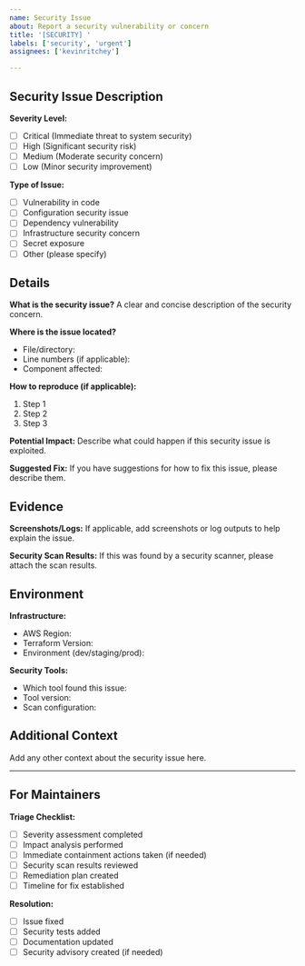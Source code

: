 ```yaml
---
name: Security Issue
about: Report a security vulnerability or concern
title: '[SECURITY] '
labels: ['security', 'urgent']
assignees: ['kevinritchey']

---
```


## Security Issue Description

**Severity Level:**
- [ ] Critical (Immediate threat to system security)
- [ ] High (Significant security risk)
- [ ] Medium (Moderate security concern)
- [ ] Low (Minor security improvement)

**Type of Issue:**
- [ ] Vulnerability in code
- [ ] Configuration security issue
- [ ] Dependency vulnerability
- [ ] Infrastructure security concern
- [ ] Secret exposure
- [ ] Other (please specify)

## Details

**What is the security issue?**
A clear and concise description of the security concern.

**Where is the issue located?**
- File/directory:
- Line numbers (if applicable):
- Component affected:

**How to reproduce (if applicable):**
1. Step 1
2. Step 2
3. Step 3

**Potential Impact:**
Describe what could happen if this security issue is exploited.

**Suggested Fix:**
If you have suggestions for how to fix this issue, please describe them.

## Evidence

**Screenshots/Logs:**
If applicable, add screenshots or log outputs to help explain the issue.

**Security Scan Results:**
If this was found by a security scanner, please attach the scan results.

## Environment

**Infrastructure:**
- AWS Region:
- Terraform Version:
- Environment (dev/staging/prod):

**Security Tools:**
- Which tool found this issue:
- Tool version:
- Scan configuration:

## Additional Context

Add any other context about the security issue here.

---

## For Maintainers

**Triage Checklist:**
- [ ] Severity assessment completed
- [ ] Impact analysis performed
- [ ] Immediate containment actions taken (if needed)
- [ ] Security scan results reviewed
- [ ] Remediation plan created
- [ ] Timeline for fix established

**Resolution:**
- [ ] Issue fixed
- [ ] Security tests added
- [ ] Documentation updated
- [ ] Security advisory created (if needed)
